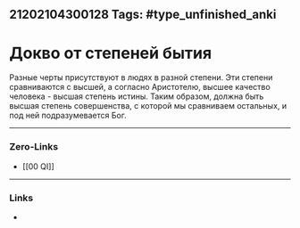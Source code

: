 21202104300128
Tags: #type_unfinished_anki
---
# Докво от степеней бытия

Разные черты присутствуют в людях в разной степени. Эти степени сравниваются с высшей, а согласно Аристотелю, высшее качество человека - высшая степень истины. Таким образом, должна быть высшая степень совершенства, с которой мы сравниваем остальных, и под ней подразумевается Бог.

---
### Zero-Links
- [[00 QI]]
---
### Links
-